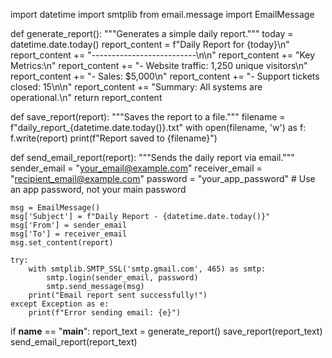 import datetime
import smtplib
from email.message import EmailMessage

def generate_report():
    """Generates a simple daily report."""
    today = datetime.date.today()
    report_content = f"Daily Report for {today}\n"
    report_content += "--------------------------\n\n"
    report_content += "Key Metrics:\n"
    report_content += "- Website traffic: 1,250 unique visitors\n"
    report_content += "- Sales: $5,000\n"
    report_content += "- Support tickets closed: 15\n\n"
    report_content += "Summary: All systems are operational.\n"
    return report_content

def save_report(report):
    """Saves the report to a file."""
    filename = f"daily_report_{datetime.date.today()}.txt"
    with open(filename, 'w') as f:
        f.write(report)
    print(f"Report saved to {filename}")

def send_email_report(report):
    """Sends the daily report via email."""
    sender_email = "your_email@example.com"
    receiver_email = "recipient_email@example.com"
    password = "your_app_password"  # Use an app password, not your main password

    msg = EmailMessage()
    msg['Subject'] = f"Daily Report - {datetime.date.today()}"
    msg['From'] = sender_email
    msg['To'] = receiver_email
    msg.set_content(report)

    try:
        with smtplib.SMTP_SSL('smtp.gmail.com', 465) as smtp:
            smtp.login(sender_email, password)
            smtp.send_message(msg)
        print("Email report sent successfully!")
    except Exception as e:
        print(f"Error sending email: {e}")

if __name__ == "__main__":
    report_text = generate_report()
    save_report(report_text)
    send_email_report(report_text)
